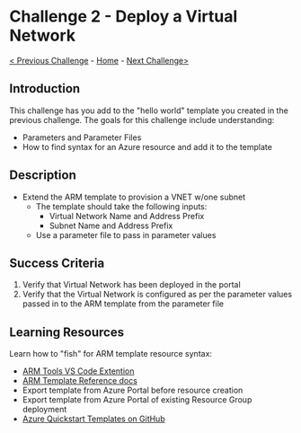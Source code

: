 # Challenge 2 - Deploy a Virtual Network

[< Previous Challenge](./ARM-Challenge-01.md) - [Home](../readme.md) - [Next Challenge>](./ARM-Challenge-03.md)

## Introduction

This challenge has you add to the "hello world" template you created in the previous challenge. The goals for this challenge include understanding:
   + Parameters and Parameter Files
   + How to find syntax for an Azure resource and add it to the template

## Description

+	Extend the ARM template to provision a VNET w/one subnet
    +	The template should take the following inputs:
        +	Virtual Network Name and Address Prefix
        +	Subnet Name and Address Prefix
    +   Use a parameter file to pass in parameter values

## Success Criteria

1. Verify that Virtual Network has been deployed in the portal
1. Verify that the Virtual Network is configured as per the parameter values passed in to the ARM template from the parameter file

## Learning Resources

Learn how to "fish" for ARM template resource syntax:

- [ARM Tools VS Code Extention](https://marketplace.visualstudio.com/items?itemName=msazurermtools.azurerm-vscode-tools)
- [ARM Template Reference docs](https://docs.microsoft.com/en-us/azure/templates)
- Export template from Azure Portal before resource creation
- Export template from Azure Portal of existing Resource Group deployment
- [Azure Quickstart Templates on GitHub](https://github.com/Azure/azure-quickstart-templates)